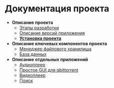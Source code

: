 # Документация проекта
- **Описание проекта**
    - [Этапы разработки](./project_info/DEV_STEPS.md)
    - [Описание версий приложения](./project_info/VERSIONS.md)
    - [**Установка проекта**](./project_info/INSTALL.md)
- **Описание ключевых компонентов проекта**
    - [Менеджер файлового хранилища](./key_components/FILESTORAGE.md)
    - [База данных](./key_components/DB.md)
- **Описание отдельных приложений**
    - [Аудиоплеер](./apps/AUDIOPLAYER.md)
    - [Простое GUI для qbittorrent](./apps/TORRENTVIEW.md)
    - [Видеоплеер](./apps/VIDEOVIEW.md)
    - [Поиск](./apps/SEARCH.md)
